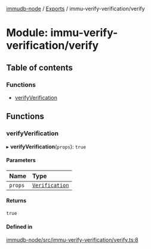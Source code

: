 [immudb-node](../README.md) / [Exports](../modules.md) / immu-verify-verification/verify

# Module: immu-verify-verification/verify

## Table of contents

### Functions

- [verifyVerification](immu_verify_verification_verify.md#verifyverification)

## Functions

### verifyVerification

▸ **verifyVerification**(`props`): ``true``

#### Parameters

| Name | Type |
| :------ | :------ |
| `props` | [`Verification`](types_Verification.md#verification) |

#### Returns

``true``

#### Defined in

[immudb-node/src/immu-verify-verification/verify.ts:8](https://github.com/user3232/node-immu-db/blob/30c0d74/immudb-node/src/immu-verify-verification/verify.ts#L8)
